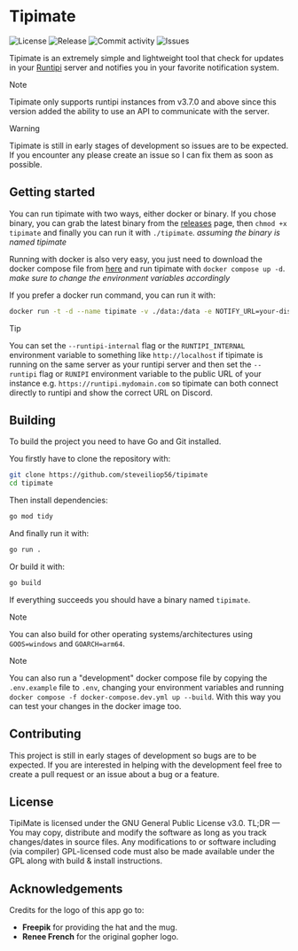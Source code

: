 # Tipimate

![License](https://img.shields.io/github/license/steveiliop56/tipimate)
![Release](https://img.shields.io/github/v/release/steveiliop56/tipimate)
![Commit activity](https://img.shields.io/github/commit-activity/w/steveiliop56/tipimate)
![Issues](https://img.shields.io/github/issues/steveiliop56/tipimate)

Tipimate is an extremely simple and lightweight tool that check for updates in your [Runtipi](https://github.com/runtipi/runtipi) server and notifies you in your favorite notification system.

> [!NOTE]
> Tipimate only supports runtipi instances from v3.7.0 and above since this version added the ability to use an API to communicate with the server.

> [!WARNING]
> Tipimate is still in early stages of development so issues are to be expected. If you encounter any please create an issue so I can fix them as soon as possible.

## Getting started

You can run tipimate with two ways, either docker or binary. If you chose binary, you can grab the latest binary from the [releases](https://github.com/steveiliop56/tipimate/releases) page, then `chmod +x tipimate` and finally you can run it with `./tipimate`. _assuming the binary is named tipimate_

Running with docker is also very easy, you just need to download the docker compose file from [here](./docker-compose.yml) and run tipimate with `docker compose up -d`. _make sure to change the environment variables accordingly_

If you prefer a docker run command, you can run it with:

```bash
docker run -t -d --name tipimate -v ./data:/data -e NOTIFY_URL=your-discord-url -e RUNTIPI=your-runtipi-url -e JWT_SECRET=your-jwt-secret ghcr.io/steveiliop56/tipimate:v1
```

> [!TIP]
> You can set the `--runtipi-internal` flag or the `RUNTIPI_INTERNAL` environment variable to something like `http://localhost` if tipimate is running on the same server as your runtipi server and then set the `--runtipi` flag or `RUNIPI` environment variable to the public URL of your instance e.g. `https://runtipi.mydomain.com` so tipimate can both connect directly to runtipi and show the correct URL on Discord.

## Building

To build the project you need to have Go and Git installed.

You firstly have to clone the repository with:

```bash
git clone https://github.com/steveiliop56/tipimate
cd tipimate
```

Then install dependencies:

```bash
go mod tidy
```

And finally run it with:

```bash
go run .
```

Or build it with:

```bash
go build
```

If everything succeeds you should have a binary named `tipimate`.

> [!NOTE]
> You can also build for other operating systems/architectures using `GOOS=windows` and `GOARCH=arm64`.

> [!NOTE]
> You can also run a "development" docker compose file by copying the `.env.example` file to `.env`, changing your environment variables and running `docker compose -f docker-compose.dev.yml up --build`. With this way you can test your changes in the docker image too.

## Contributing

This project is still in early stages of development so bugs are to be expected. If you are interested in helping with the development feel free to create a pull request or an issue about a bug or a feature.

## License

TipiMate is licensed under the GNU General Public License v3.0. TL;DR — You may copy, distribute and modify the software as long as you track changes/dates in source files. Any modifications to or software including (via compiler) GPL-licensed code must also be made available under the GPL along with build & install instructions.

## Acknowledgements

Credits for the logo of this app go to:

- **Freepik** for providing the hat and the mug.
- **Renee French** for the original gopher logo.
